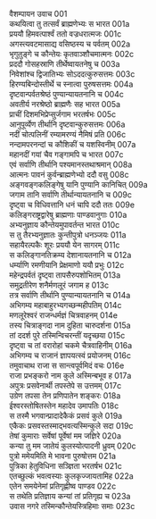 वैशम्पायन उवाच	001  
कथयित्वा तु तत्सर्वं ब्राह्मणेभ्यः स भारत	001a  
प्रययौ हिमवत्पार्श्वं ततो वज्रधरात्मजः	001c  
अगस्त्यवटमासाद्य वसिष्ठस्य च पर्वतम्	002a  
भृगुतुङ्गे च कौन्तेयः कृतवाञ्शौचमात्मनः	002c  
प्रददौ गोसहस्राणि तीर्थेष्वायतनेषु च	003a  
निवेशांश्च द्विजातिभ्यः सोऽददत्कुरुसत्तमः	003c  
हिरण्यबिन्दोस्तीर्थे च स्नात्वा पुरुषसत्तमः	004a  
दृष्टवान्पर्वतश्रेष्ठं पुण्यान्यायतनानि च	004c  
अवतीर्य नरश्रेष्ठो ब्राह्मणैः सह भारत	005a  
प्राचीं दिशमभिप्रेप्सुर्जगाम भरतर्षभः	005c  
आनुपूर्व्येण तीर्थानि दृष्टवान्कुरुसत्तमः	006a  
नदीं चोत्पलिनीं रम्यामरण्यं नैमिषं प्रति	006c  
नन्दामपरनन्दां च कौशिकीं च यशस्विनीम्	007a  
महानदीं गयां चैव गङ्गामपि च भारत	007c  
एवं सर्वाणि तीर्थानि पश्यमानस्तथाश्रमान्	008a  
आत्मनः पावनं कुर्वन्ब्राह्मणेभ्यो ददौ वसु	008c  
अङ्गवङ्गकलिङ्गेषु यानि पुण्यानि कानिचित्	009a  
जगाम तानि सर्वाणि तीर्थान्यायतनानि च	009c  
दृष्ट्वा च विधिवत्तानि धनं चापि ददौ ततः	009e  
कलिङ्गराष्ट्रद्वारेषु ब्राह्मणाः पाण्डवानुगाः	010a  
अभ्यनुज्ञाय कौन्तेयमुपावर्तन्त भारत	010c  
स तु तैरभ्यनुज्ञातः कुन्तीपुत्रो धनञ्जयः	011a  
सहायैरल्पकैः शूरः प्रययौ येन सागरम्	011c  
स कलिङ्गानतिक्रम्य देशानायतनानि च	012a  
धर्म्याणि रमणीयानि प्रेक्षमाणो ययौ प्रभुः	012c  
महेन्द्रपर्वतं दृष्ट्वा तापसैरुपशोभितम्	013a  
समुद्रतीरेण शनैर्मणलूरं जगाम ह	013c  
तत्र सर्वाणि तीर्थानि पुण्यान्यायतनानि च	014a  
अभिगम्य महाबाहुरभ्यगच्छन्महीपतिम्	014c  
मणलूरेश्वरं राजन्धर्मज्ञं चित्रवाहनम्	014e  
तस्य चित्राङ्गदा नाम दुहिता चारुदर्शना	015a  
तां ददर्श पुरे तस्मिन्विचरन्तीं यदृच्छया	015c  
दृष्ट्वा च तां वरारोहां चकमे चैत्रवाहिनीम्	016a  
अभिगम्य च राजानं ज्ञापयत्स्वं प्रयोजनम्	016c  
तमुवाचाथ राजा स सान्त्वपूर्वमिदं वचः	016e  
राजा प्रभङ्करो नाम कुले अस्मिन्बभूव ह	017a  
अपुत्रः प्रसवेनार्थी तपस्तेपे स उत्तमम्	017c  
उग्रेण तपसा तेन प्रणिपातेन शङ्करः	018a  
ईश्वरस्तोषितस्तेन महादेव उमापतिः	018c  
स तस्मै भगवान्प्रादादेकैकं प्रसवं कुले	019a  
एकैकः प्रसवस्तस्माद्भवत्यस्मिन्कुले सदा	019c  
तेषां कुमाराः सर्वेषां पूर्वेषां मम जज्ञिरे	020a  
कन्या तु मम जातेयं कुलस्योत्पादनी ध्रुवम्	020c  
पुत्रो ममेयमिति मे भावना पुरुषोत्तम	021a  
पुत्रिका हेतुविधिना सञ्ज्ञिता भरतर्षभ	021c  
एतच्छुल्कं भवत्वस्याः कुलकृज्जायतामिह	022a  
एतेन समयेनेमां प्रतिगृह्णीष्व पाण्डव	022c  
स तथेति प्रतिज्ञाय कन्यां तां प्रतिगृह्य च	023a  
उवास नगरे तस्मिन्कौन्तेयस्त्रिहिमाः समाः	023c  
